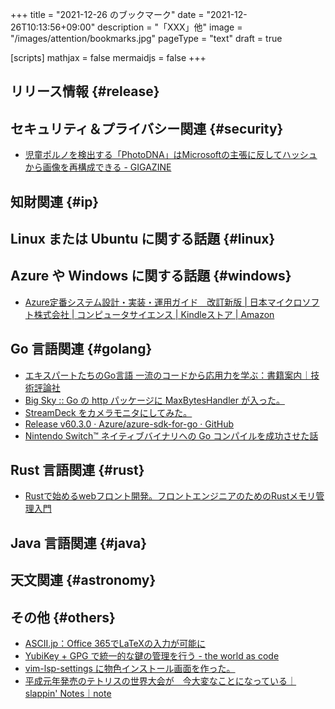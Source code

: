 +++
title = "2021-12-26 のブックマーク"
date =  "2021-12-26T10:13:56+09:00"
description = "「XXX」他"
image = "/images/attention/bookmarks.jpg"
pageType = "text"
draft = true

[scripts]
  mathjax = false
  mermaidjs = false
+++

## リリース情報 {#release}


## セキュリティ＆プライバシー関連 {#security}

- [児童ポルノを検出する「PhotoDNA」はMicrosoftの主張に反してハッシュから画像を再構成できる - GIGAZINE](https://gigazine.net/news/20211222-inverting-photodna/)

## 知財関連 {#ip}


## Linux または Ubuntu に関する話題 {#linux}


## Azure や Windows に関する話題 {#windows}

- [Azure定番システム設計・実装・運用ガイド　改訂新版 | 日本マイクロソフト株式会社 | コンピュータサイエンス | Kindleストア | Amazon](https://www.amazon.co.jp/Azure%E5%AE%9A%E7%95%AA%E3%82%B7%E3%82%B9%E3%83%86%E3%83%A0%E8%A8%AD%E8%A8%88%E3%83%BB%E5%AE%9F%E8%A3%85%E3%83%BB%E9%81%8B%E7%94%A8%E3%82%AC%E3%82%A4%E3%83%89-%E6%94%B9%E8%A8%82%E6%96%B0%E7%89%88-%E6%97%A5%E6%9C%AC%E3%83%9E%E3%82%A4%E3%82%AF%E3%83%AD%E3%82%BD%E3%83%95%E3%83%88%E6%A0%AA%E5%BC%8F%E4%BC%9A%E7%A4%BE-ebook/dp/B09NXMWR2C)

## Go 言語関連 {#golang}

- [エキスパートたちのGo言語 一流のコードから応用力を学ぶ：書籍案内｜技術評論社](https://gihyo.jp/book/2022/978-4-297-12519-6)
- [Big Sky :: Go の http パッケージに MaxBytesHandler が入った。](https://mattn.kaoriya.net/software/lang/go/20211224005655.htm)
- [StreamDeck をカメラモニタにしてみた。](https://zenn.dev/mattn/articles/d16e9c8bb6138c)
- [Release v60.3.0 · Azure/azure-sdk-for-go · GitHub](https://github.com/Azure/azure-sdk-for-go/releases/tag/v60.3.0)
- [Nintendo Switch™ ネイティブバイナリへの Go コンパイルを成功させた話](https://zenn.dev/hajimehoshi/articles/72f027db464280)

## Rust 言語関連 {#rust}

- [Rustで始めるwebフロント開発。フロントエンジニアのためのRustメモリ管理入門](https://zenn.dev/masayannuu/articles/beed577d02dec5)

## Java  言語関連 {#java}


## 天文関連 {#astronomy}


## その他 {#others}

- [ASCII.jp：Office 365でLaTeXの入力が可能に](https://ascii.jp/elem/000/001/525/1525031/)
- [YubiKey + GPG で統一的な鍵の管理を行う - the world as code](https://chroju.dev/blog/yubikey_gpg_with_git_commit_signing_and_ssh)
- [vim-lsp-settings に物色インストール画面を作った。](https://zenn.dev/mattn/articles/b83f9d94202914)
- [平成元年発売のテトリスの世界大会が　今大変なことになっている｜slappin' Notes｜note](https://note.com/radio613/n/n03ad52985274)

<!-- eof -->
